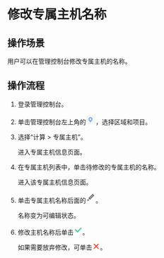 # 修改专属主机名称<a name="deh_01_0018"></a>

## 操作场景<a name="section3231056202810"></a>

用户可以在管理控制台修改专属主机的名称。

## 操作流程<a name="section537104621190"></a>

1.  登录管理控制台。
2.  单击管理控制台左上角的![](figures/9.png)，选择区域和项目。
3.  选择“计算 \> 专属主机”。

    进入专属主机信息页面。

4.  在专属主机列表中，单击待修改的专属主机的名称。

    进入该专属主机信息页面。

5.  单击专属主机名称后面的![](figures/10.png)。

    名称变为可编辑状态。

6.  修改主机名称后单击![](figures/11.png)。

    如果需要放弃修改，可单击![](figures/89.png)。


